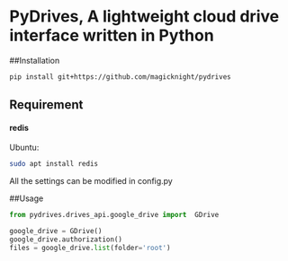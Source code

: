 # PyDrives, A lightweight cloud drive interface written in Python

##Installation
```bash
pip install git+https://github.com/magicknight/pydrives
```

## Requirement 
#### redis
Ubuntu: 
```bash
sudo apt install redis
```

All the settings can be modified in config.py

##Usage
```python
from pydrives.drives_api.google_drive import  GDrive

google_drive = GDrive()
google_drive.authorization()
files = google_drive.list(folder='root')
```
